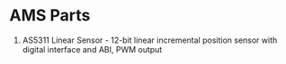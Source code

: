 # AMS Parts

1. AS5311 Linear Sensor - 12-bit linear incremental position sensor with digital interface and ABI, PWM output

